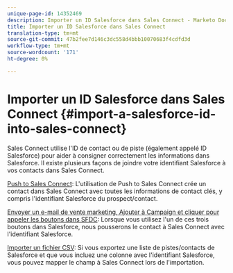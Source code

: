 ```yaml
---
unique-page-id: 14352469
description: Importer un ID Salesforce dans Sales Connect - Marketo Docs - Documentation sur les produits
title: Importer un ID Salesforce dans Sales Connect
translation-type: tm+mt
source-git-commit: 47b2fee7d146c3dc558d4bbb10070683f4cdfd3d
workflow-type: tm+mt
source-wordcount: '171'
ht-degree: 0%

---
```



# Importer un ID Salesforce dans Sales Connect {#import-a-salesforce-id-into-sales-connect}

Sales Connect utilise l&#39;ID de contact ou de piste (également appelé ID Salesforce) pour aider à consigner correctement les informations dans Salesforce. Il existe plusieurs façons de joindre votre identifiant Salesforce à vos contacts dans Sales Connect.

[Push to Sales Connect](http://docs.marketo.com/x/F4PS): L&#39;utilisation de Push to Sales Connect crée un contact dans Sales Connect avec toutes les informations de contact clés, y compris l&#39;identifiant Salesforce du prospect/contact.

[Envoyer un e-mail de vente marketing, Ajouter à Campaign et cliquer pour appeler les boutons dans SFDC](http://docs.marketo.com/x/DYPS): Lorsque vous utilisez l&#39;un de ces trois boutons dans Salesforce, nous pousserons le contact à Sales Connect avec l&#39;identifiant Salesforce.

[Importer un fichier CSV](http://docs.marketo.com/x/HIPS): Si vous exportez une liste de pistes/contacts de Salesforce et que vous incluez une colonne avec l&#39;identifiant Salesforce, vous pouvez mapper le champ à Sales Connect lors de l&#39;importation.
